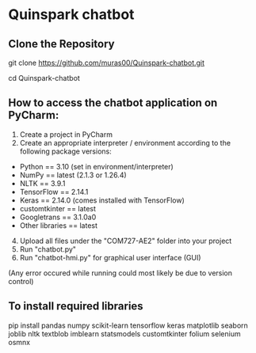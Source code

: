 # Quinspark chatbot

## Clone the Repository
git clone https://github.com/muras00/Quinspark-chatbot.git

cd Quinspark-chatbot

## How to access the chatbot application on PyCharm:

1. Create a project in PyCharm
2. Create an appropriate interpreter / environment according to the following package versions:

* Python == 3.10 (set in environment/interpreter)
* NumPy == latest (2.1.3 or 1.26.4)
* NLTK == 3.9.1
* TensorFlow == 2.14.1
* Keras == 2.14.0 (comes installed with TensorFlow)
* customtkinter == latest
* Googletrans == 3.1.0a0
* Other libraries == latest

4. Upload all files under the "COM727-AE2" folder into your project
5. Run "chatbot.py"
6. Run "chatbot-hmi.py" for graphical user interface (GUI)

(Any error occured while running could most likely be due to version control)

## To install required libraries
pip install pandas numpy scikit-learn tensorflow keras matplotlib seaborn joblib nltk textblob imblearn statsmodels customtkinter folium selenium osmnx


